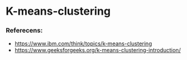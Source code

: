 # K-means-clustering


### Referecens:
- https://www.ibm.com/think/topics/k-means-clustering
- https://www.geeksforgeeks.org/k-means-clustering-introduction/
